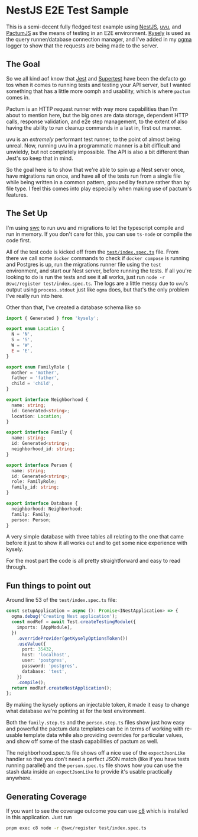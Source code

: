 # NestJS E2E Test Sample

This is a semi-decent fully fledged test example using [NestJS](https://github.com/nestjs/nest), [uvu](https://github.com/lukeed/uvu), and [PactumJS](https://github.com/pactumjs/pactum) as the means of testing in an E2E environment. [Kysely](https://github.com/koskimas/kysely) is used as the query runner/database connection manager, and I've added in my [ogma](https://github.com/jmcdo29/ogma) logger to show that the requests are being made to the server. 

## The Goal

So we all kind aof know that [Jest](https://github.com/facebook/jest) and [Supertest](https://github.com/visionmedia/supertest) have been the defacto go tos when it comes to running tests and testing your API server, but I wanted something that has a little more oomph and usability, which is where `pactum` comes in.

Pactum is an HTTP request runner with way more capabilities than I'm about to mention here, but the big ones are data storage, dependent HTTP calls, response validation, and e2e step management, to the extent of also having the ability to run cleanup commands in a last in, first out manner. 

uvu is an _extremely_ performant test runner, to the point of almost being unreal. Now, running uvu in a programmatic manner is a bit difficult and unwieldy, but not completely impossible. The API is also a bit different than Jest's so keep that in mind. 

So the goal here is to show that we're able to spin up a Nest server once, have migrations run once, and have all of the tests run from a single file while being written in a common pattern, grouped by feature rather than by file type. I feel this comes into play especially when making use of pactum's features.

## The Set Up

I'm using [swc](https://github.com/swc-project/swc) to run uvu and migrations to let the typescript compile and run in memory. If you don't care for this, you can use `ts-node` or compile the code first.

All of the test code is kicked off from the [`test/index.spec.ts`](./test/index.spec.ts) file. From there we call some `docker` commands to check if `docker compose` is running and Postgres is up, run the migrations runner file using the `test` environment, and start our Nest server, before running the tests. If all you're looking to do is run the tests and see it all works, just run `node -r @swc/register test/index.spec.ts`. The logs are a little messy due to `uvu`'s output using `process.stdout` just like `ogma` does, but that's the only problem I've really run into here.

Other than that, I've created a database schema like so

```ts
import { Generated } from 'kysely';

export enum Location {
  N = 'N',
  S = 'S',
  W = 'W',
  E = 'E',
}

export enum FamilyRole {
  mother = 'mother',
  father = 'father',
  child = 'child',
}

export interface Neighborhood {
  name: string;
  id: Generated<string>;
  location: Location;
}

export interface Family {
  name: string;
  id: Generated<string>;
  neighborhood_id: string;
}

export interface Person {
  name: string;
  id: Generated<string>;
  role: FamilyRole;
  family_id: string;
}

export interface Database {
  neighborhood: Neighborhood;
  family: Family;
  person: Person;
}
```

A very simple database with three tables all relating to the one that came before it just to show it all works out and to get some nice experience with kysely.

For the most part the code is all pretty straightforward and easy to read through.

## Fun things to point out

Around line 53 of the `test/index.spec.ts` file:

```ts
const setupApplication = async (): Promise<INestApplication> => {
  ogma.debug('Creating Nest application');
  const modRef = await Test.createTestingModule({
    imports: [AppModule],
  })
    .overrideProvider(getKyselyOptionsToken())
    .useValue({
      port: 35432,
      host: 'localhost',
      user: 'postgres',
      password: 'postgres',
      database: 'test',
    })
    .compile();
  return modRef.createNestApplication();
};
```

By making the kysely options an injectable token, it made it easy to change what database we're pointing at for the test environment.

Both the `family.step.ts` and the `person.step.ts` files show just how easy and powerful the pactum data templates can be in terms of working with re-usable template data while also providing overrides for particular values, and show off some of the stash capabilities of pactum as well.

The neighborhood.spec.ts file shows off a nice use of the `expectJsonLike` handler so that you don't need a perfect JSON match (like if you have tests running parallel) and the `person.spec.ts` file shows how you can use the stash data inside an `expectJsonLike` to provide it's usable practically anywhere.

## Generating Coverage

If you want to see the coverage outcome you can use [c8](https://github.com/bcoe/c8) which is installed in this application. Just run

```sh
pnpm exec c8 node -r @swc/register test/index.spec.ts
```